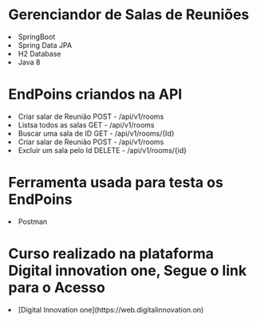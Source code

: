 # Gerenciandor de Salas de Reuniões
<li> SpringBoot </li>
<li> Spring Data JPA </li>
<li> H2 Database </li>
<li> Java 8 </li>

# EndPoins criandos na API
<li>Criar salar de Reunião POST - /api/v1/rooms </li>
<li>Listsa todos as salas  GET - /api/v1/rooms </li>
<li>Buscar uma sala de ID  GET  - /api/v1/rooms/{Id} </li>
<li>Criar salar de Reunião POST - /api/v1/rooms </li>
<li>Excluir um sala pelo Id DELETE - /api/v1/rooms/{id} </li>   

# Ferramenta usada para testa os EndPoins
<li> Postman </li>  

# Curso realizado na plataforma Digital innovation one, Segue o link para o Acesso
<li>[Digital Innovation one](https://web.digitalinnovation.on)</li> 


